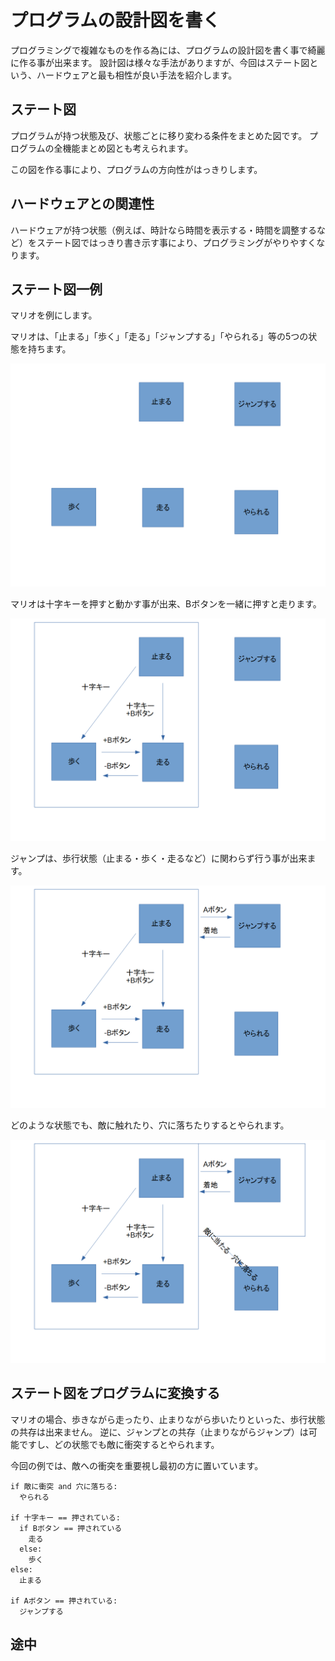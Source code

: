 # プログラムの設計図を書く

プログラミングで複雑なものを作る為には、プログラムの設計図を書く事で綺麗に作る事が出来ます。
設計図は様々な手法がありますが、今回はステート図という、ハードウェアと最も相性が良い手法を紹介します。


## ステート図

プログラムが持つ状態及び、状態ごとに移り変わる条件をまとめた図です。
プログラムの全機能まとめ図とも考えられます。

この図を作る事により、プログラムの方向性がはっきりします。


## ハードウェアとの関連性

ハードウェアが持つ状態（例えば、時計なら時間を表示する・時間を調整するなど）をステート図ではっきり書き示す事により、プログラミングがやりやすくなります。


## ステート図一例

マリオを例にします。

マリオは、「止まる」「歩く」「走る」「ジャンプする」「やられる」等の5つの状態を持ちます。

![エビフライトライアングル](img/State1.gif "サンプル")

マリオは十字キーを押すと動かす事が出来、Bボタンを一緒に押すと走ります。

![エビフライトライアングル](img/State2.gif "サンプル")

ジャンプは、歩行状態（止まる・歩く・走るなど）に関わらず行う事が出来ます。

![エビフライトライアングル](img/State3.gif "サンプル")

どのような状態でも、敵に触れたり、穴に落ちたりするとやられます。

![エビフライトライアングル](img/State4.gif "サンプル")


## ステート図をプログラムに変換する

マリオの場合、歩きながら走ったり、止まりながら歩いたりといった、歩行状態の共存は出来ません。
逆に、ジャンプとの共存（止まりながらジャンプ）は可能ですし、どの状態でも敵に衝突するとやられます。

今回の例では、敵への衝突を重要視し最初の方に置いています。

```
if 敵に衝突 and 穴に落ちる:
  やられる

if 十字キー == 押されている:
  if Bボタン == 押されている
    走る
  else:
    歩く
else:
  止まる

if Aボタン == 押されている:
  ジャンプする
```

## 途中
